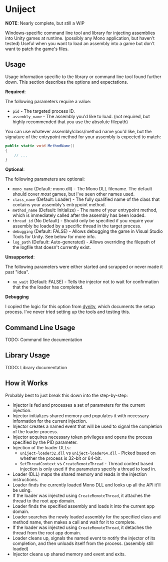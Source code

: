 # Uniject

**NOTE**: Nearly complete, but still a WIP

Windows-specific command line tool and library for injecting assemblies into Unity games at runtime. (possibly any
Mono application, but haven't tested) Useful when you want to load an assembly into a game but don't want to patch
the game's files.

## Usage

Usage information specific to the library or command line tool found further down. This section describes the options and expectations.

**Required**:

The following parameters require a value:

* `pid` - The targeted process ID.
* `assembly_name` - The assembly you'd like to load. (not required, but highly recommended that you use the absolute filepath)

You can use whatever assembly/class/method name you'd like, but the signature of the entrypoint method for your assembly
is expected to match:

```csharp
public static void MethodName()
{
    // ...
}
```

**Optional**:

The following parameters are optional:

* `mono_name` (Default: mono.dll) - The Mono DLL filename. The default should cover _most_ games, but I've seen other names used.
* `class_name` (Default: Loader) - The fully qualified name of the class that contains your assembly's entrypoint method.
* `method_name` (Default: Initialize) - The name of your entrypoint method, which is immediately called after the assembly has been loaded.
* `thread_id` (No Default) - Should only be specified if you require your assembly be loaded by a specific thread in the target process.
* `debugging` (Default: FALSE) - Allows debugging the game in Visual Studio Tools for Unity. See below for more info.
* `log_path` (Default: Auto-generated) - Allows overriding the filepath of the logfile that doesn't currently exist.

**Unsupported**:

The following parameters were either started and scrapped or never made it past "idea". 

* `no_wait` (Default: FALSE) - Tells the injector not to wait for confirmation that the the loader has completed. 

**Debugging**

I copied the logic for this option from [dynity](https://github.com/HearthSim/dynity.git), which documents the setup process. I've never tried setting up
the tools and testing this.

## Command Line Usage

TODO: Command line documentation

## Library Usage

TODO: Library documentation


## How it Works

Probably best to just break this down into the step-by-step:

* Injector is fed and processes a set of parameters for the current injection.
* Injector initializes shared memory and populates it with necessary information for the current injection.
* Injector creates a named event that will be used to signal the completion of the loader process.
* Injector acquires necessary token privileges and opens the process specified by the PID parameter.
* Injection of the loader DLLs:
  * `uniject-loader32.dll` vs `uniject-loader64.dll` - Picked based on whether the process is 32-bit or 64-bit.
  * `SetThreadContext` vs `CreateRemoteThread` - Thread context based injection is only used if the parameters specify a thread to load in.
* Loader (DLL) maps the shared memory and reads in the injection instructions.
* Loader finds the currently loaded Mono DLL and looks up all the API it'll be using.
* If the loader was injected using `CreateRemoteThread`, it attaches the thread to the root app domain.
* Loader finds the specified assembly and loads it into the current app domain.
* Loader searches the newly loaded assembly for the specified class and method name, then makes a call and wait for it to complete.
* If the loader was injected using `CreateRemoteThread`, it detaches the thread from the root app domain.
* Loader cleans up, signals the named event to notify the injector of its completion, and then unloads itself from the process. (assembly still loaded)
* Injector cleans up shared memory and event and exits. 
